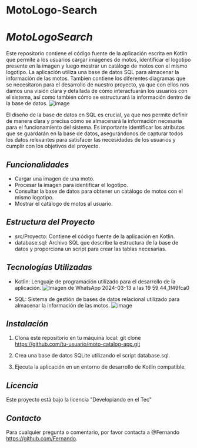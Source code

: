 # MotoLogo-Search
# *MotoLogoSearch*

Este repositorio contiene el código fuente de la aplicación escrita en Kotlin que permite a los usuarios cargar imágenes de motos, identificar el logotipo presente en la imagen y luego mostrar un catálogo de motos con el mismo logotipo. La aplicación utiliza una base de datos SQL para almacenar la información de las motos. Tambien contiene los diferentes diagramas que se necesitaron para el desarrollo de nuestro proyecto, ya que con ellos nos damos una visión clara y detallada de cómo interactuarán los usuarios con el sistema, así como también cómo se estructurará la información dentro de la base de datos.
![image](https://github.com/FERgod12/MotoLogo-Code-/assets/159978743/cd311f56-340f-4f81-b3af-cb321d1c6113)

El diseño de la base de datos en SQL es crucial, ya que nos permite definir de manera clara y precisa cómo se almacenará la información necesaria para el funcionamiento del sistema. Es importante identificar los atributos que se guardarán en la base de datos, asegurándonos de capturar todos los datos relevantes para satisfacer las necesidades de los usuarios y cumplir con los objetivos del proyecto.


## *Funcionalidades*

- Cargar una imagen de una moto.
- Procesar la imagen para identificar el logotipo.
- Consultar la base de datos para obtener un catálogo de motos con el mismo logotipo.
- Mostrar el catálogo de motos al usuario.

## *Estructura del Proyecto*

- src/Proyecto: Contiene el código fuente de la aplicación en Kotlin.
- database.sql: Archivo SQL que describe la estructura de la base de datos y proporciona un script para crear las tablas necesarias.

## *Tecnologías Utilizadas*

- Kotlin: Lenguaje de programación utilizado para el desarrollo de la aplicación.
  ![Imagen de WhatsApp 2024-03-13 a las 19 59 44_1f49fca0](https://github.com/FERgod12/MotoLogo-Code-/assets/159978743/cb14304a-ab6e-47a2-bc6e-a6f7e348cf58)

- SQL: Sistema de gestión de bases de datos relacional utilizado para almacenar la información de las motos.
  ![image](https://github.com/FERgod12/MotoLogo-Code-/assets/159978743/c69e70fb-7828-4ea4-a0a5-2a46efdc19aa)


## *Instalación*

1. Clona este repositorio en tu máquina local:
git clone https://github.com/tu-usuario/moto-catalog-app.git

2. Crea una base de datos SQLite utilizando el script database.sql.

3. Ejecuta la aplicación en un entorno de desarrollo de Kotlin compatible.


## *Licencia*

Este proyecto está bajo la licencia "Developiando en el Tec"

## *Contacto*

Para cualquier pregunta o comentario, por favor contacta a @Fernando https://github.com/Fernando.
